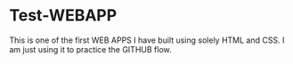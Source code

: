 # Test-WEBAPP
This is one of the first WEB APPS I have built using solely HTML and CSS. I am just using it to practice the GITHUB flow. 
